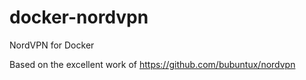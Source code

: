 # docker-nordvpn
NordVPN for Docker

Based on the excellent work of https://github.com/bubuntux/nordvpn
